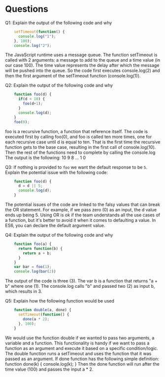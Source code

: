 # Questions

Q1: Explain the output of the following code and why

```js
    setTimeout(function() {
      console.log("1");
    }, 100);
    console.log("2");
```
The JavaScript runtime uses a message queue. The function setTimeout is called with 2 arguments: a message to add to the queue and a time value (in our case 100). The time value represents the delay after which the message will be pushed into the queue. So the code first executes console.log(2) and then the first argument of the setTimeout function (console.log(1)).

Q2: Explain the output of the following code and why

```js
    function foo(d) {
      if(d < 10) {
        foo(d+1);
      }
      console.log(d);
    }
    foo(0);
```

foo is a recursive function, a function that reference itself.
The code is executed first by calling foo(0), and foo is called ten more times, one for each recursive case until d is equal to ten. That is the first time the recursive function gets to the base case, resulting in the first call of console.log(10). Then the rest of the functions need to complete by calling the console.log
The output is the following:
10
9
8
...
1
0


Q3: If nothing is provided to `foo` we want the default response to be `5`. Explain the potential issue with the following code:

```js
    function foo(d) {
      d = d || 5;
      console.log(d);
    }
```
The potential issues of the code are linked to the falsy values that can break the OR statement.
For example, if we pass zero (0) as an input, the d value ends up being 5. Using OR is ok if the team understands all the use cases of a function, but it's better to avoid it when it comes to defaulting a value. In ES6, you can declare the default argument value.


Q4: Explain the output of the following code and why

```js
    function foo(a) {
      return function(b) {
        return a + b;
      }
    }
    var bar = foo(1);
    console.log(bar(2))
```
The output of the code is three (3). The var b is a function that returns "a + b" where one (1). The console.log calls "b" and passed two (2) as input b, which results in 3.


Q5: Explain how the following function would be used

```js
    function double(a, done) {
      setTimeout(function() {
        done(a * 2);
      }, 100);
    }
```
We would use the function double if we wanted to pass two arguments, a variable and a function. This functionality is handy if we want to pass a function as an argument and execute it based on a specific condition/logic. The double function runs a setTimeout and uses the function that it was passed as an argument.
If done function has the following simple definition:
function done(k) {
console.log(k);
}
Then the done function will run after the time value (100) and passes the input a * 2.